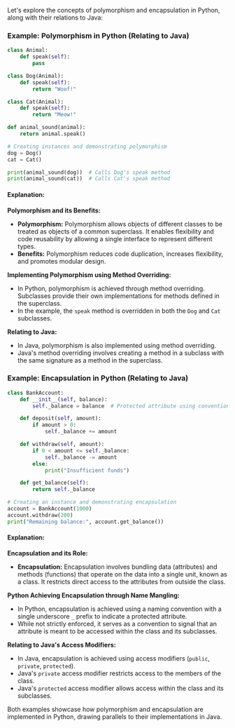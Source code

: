 Let's explore the concepts of polymorphism and encapsulation in Python, along with their relations to Java:

### Example: Polymorphism in Python (Relating to Java)

```python
class Animal:
    def speak(self):
        pass

class Dog(Animal):
    def speak(self):
        return "Woof!"

class Cat(Animal):
    def speak(self):
        return "Meow!"

def animal_sound(animal):
    return animal.speak()

# Creating instances and demonstrating polymorphism
dog = Dog()
cat = Cat()

print(animal_sound(dog))  # Calls Dog's speak method
print(animal_sound(cat))  # Calls Cat's speak method
```

#### Explanation:

**Polymorphism and its Benefits:**

-   **Polymorphism:** Polymorphism allows objects of different classes to be treated as objects of a common superclass. It enables flexibility and code reusability by allowing a single interface to represent different types.
-   **Benefits:** Polymorphism reduces code duplication, increases flexibility, and promotes modular design.

**Implementing Polymorphism using Method Overriding:**

-   In Python, polymorphism is achieved through method overriding. Subclasses provide their own implementations for methods defined in the superclass.
-   In the example, the `speak` method is overridden in both the `Dog` and `Cat` subclasses.

**Relating to Java:**

-   In Java, polymorphism is also implemented using method overriding.
-   Java's method overriding involves creating a method in a subclass with the same signature as a method in the superclass.

### Example: Encapsulation in Python (Relating to Java)

```python
class BankAccount:
    def __init__(self, balance):
        self._balance = balance  # Protected attribute using convention

    def deposit(self, amount):
        if amount > 0:
            self._balance += amount

    def withdraw(self, amount):
        if 0 < amount <= self._balance:
            self._balance -= amount
        else:
            print("Insufficient funds")

    def get_balance(self):
        return self._balance

# Creating an instance and demonstrating encapsulation
account = BankAccount(1000)
account.withdraw(200)
print("Remaining balance:", account.get_balance())
```

#### Explanation:

**Encapsulation and its Role:**

-   **Encapsulation:** Encapsulation involves bundling data (attributes) and methods (functions) that operate on the data into a single unit, known as a class. It restricts direct access to the attributes from outside the class.

**Python Achieving Encapsulation through Name Mangling:**

-   In Python, encapsulation is achieved using a naming convention with a single underscore `_` prefix to indicate a protected attribute.
-   While not strictly enforced, it serves as a convention to signal that an attribute is meant to be accessed within the class and its subclasses.

**Relating to Java's Access Modifiers:**

-   In Java, encapsulation is achieved using access modifiers (`public`, `private`, `protected`).
-   Java's `private` access modifier restricts access to the members of the class.
-   Java's `protected` access modifier allows access within the class and its subclasses.

Both examples showcase how polymorphism and encapsulation are implemented in Python, drawing parallels to their implementations in Java.
